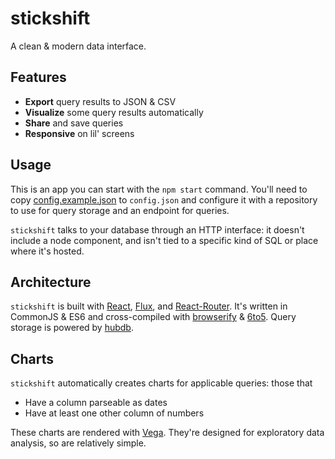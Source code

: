# stickshift

A clean & modern data interface.

## Features

* **Export** query results to JSON & CSV
* **Visualize** some query results automatically
* **Share** and save queries
* **Responsive** on lil' screens

## Usage

This is an app you can start with the `npm start` command. You'll need
to copy [config.example.json](config.example.json) to `config.json`
and configure it with a repository to use for query storage and an
endpoint for queries.

`stickshift` talks to your database through an HTTP interface: it doesn't include a
node component, and isn't tied to a specific kind of SQL or place where it's
hosted.

## Architecture

`stickshift` is built with [React](http://facebook.github.io/react/),
[Flux](https://facebook.github.io/flux/),
and [React-Router](https://github.com/rackt/react-router). It's written
in CommonJS & ES6 and cross-compiled with [browserify](http://browserify.org/)
& [6to5](https://6to5.org/). Query storage is powered by [hubdb](http://github.com/mapbox/hubdb).

## Charts

`stickshift` automatically creates charts for applicable queries: those
that

* Have a column parseable as dates
* Have at least one other column of numbers

These charts are rendered with [Vega](https://github.com/trifacta/vega).
They're designed for exploratory data analysis, so are relatively simple.
